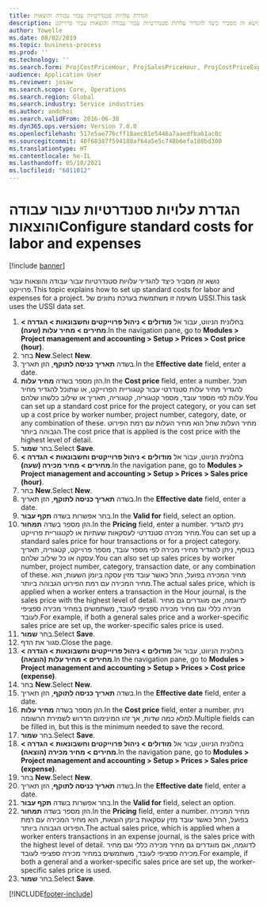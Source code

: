 ```yaml
---
title: הגדרת עלויות סטנדרטיות עבור עבודה והוצאות
description: נושא זה מסביר כיצד להגדיר עלויות סטנדרטיות עבור עבודה והוצאות עבור פרוייקט.
author: Yowelle
ms.date: 08/02/2019
ms.topic: business-process
ms.prod: ''
ms.technology: ''
ms.search.form: ProjCostPriceHour, ProjSalesPriceHour, ProjCostPriceExpense, ProjSalesPriceCost
audience: Application User
ms.reviewer: josaw
ms.search.scope: Core, Operations
ms.search.region: Global
ms.search.industry: Service industries
ms.author: andchoi
ms.search.validFrom: 2016-06-30
ms.dyn365.ops.version: Version 7.0.0
ms.openlocfilehash: 517e5ae776cff18aec81e5446a7aaedfba61ac0c
ms.sourcegitcommit: 40f68387f594180af64a5e5c748b6efa188bd300
ms.translationtype: HT
ms.contentlocale: he-IL
ms.lasthandoff: 05/10/2021
ms.locfileid: "6011012"
---
```

# <a name="configure-standard-costs-for-labor-and-expenses"></a><span data-ttu-id="a1045-103">הגדרת עלויות סטנדרטיות עבור עבודה והוצאות</span><span class="sxs-lookup"><span data-stu-id="a1045-103">Configure standard costs for labor and expenses</span></span>

[!include [banner](../../includes/banner.md)]

<span data-ttu-id="a1045-104">נושא זה מסביר כיצד להגדיר עלויות סטנדרטיות עבור עבודה והוצאות עבור פרוייקט.</span><span class="sxs-lookup"><span data-stu-id="a1045-104">This topic explains how to set up standard costs for labor and expenses for a project.</span></span> <span data-ttu-id="a1045-105">משימה זו משתמשת בערכת נתונים של USSI.</span><span class="sxs-lookup"><span data-stu-id="a1045-105">This task uses the USSI data set.</span></span>

1. <span data-ttu-id="a1045-106">בחלונית הניווט, עבור אל **מודולים > ניהול פרוייקטים וחשבונאות > הגדרה > מחירים > מחיר עלות (שעה)**.</span><span class="sxs-lookup"><span data-stu-id="a1045-106">In the navigation pane, go to **Modules > Project management and accounting > Setup > Prices > Cost price (hour)**.</span></span>
2. <span data-ttu-id="a1045-107">בחר **New**.</span><span class="sxs-lookup"><span data-stu-id="a1045-107">Select **New**.</span></span>
3. <span data-ttu-id="a1045-108">בשדה **תאריך כניסה לתוקף**, הזן תאריך.</span><span class="sxs-lookup"><span data-stu-id="a1045-108">In the **Effective date** field, enter a date.</span></span>
4. <span data-ttu-id="a1045-109">הזן מספר בשדה **מחיר עלות**.</span><span class="sxs-lookup"><span data-stu-id="a1045-109">In the **Cost price** field, enter a number.</span></span> <span data-ttu-id="a1045-110">תוכל להגדיר מחיר עלות סטנדרטי עבור קטגוריית הפרוייקט, או שתוכל להגדיר מחיר עלות לפי מספר עובד, מספר קטגוריה, קטגוריה, תאריך או שילוב כלשהו שלהם.</span><span class="sxs-lookup"><span data-stu-id="a1045-110">You can set up a standard cost price for the project category, or you can set up a cost price by worker number, project number, category, date, or any combination of these.</span></span> <span data-ttu-id="a1045-111">מחיר העלות שחל הוא מחיר העלות עם רמת הפירוט הגבוהה ביותר.</span><span class="sxs-lookup"><span data-stu-id="a1045-111">The cost price that is applied is the cost price with the highest level of detail.</span></span>  
5. <span data-ttu-id="a1045-112">בחר **שמור**.</span><span class="sxs-lookup"><span data-stu-id="a1045-112">Select **Save**.</span></span>
6. <span data-ttu-id="a1045-113">בחלונית הניווט, עבור אל **מודולים > ניהול פרוייקטים וחשבונאות > הגדרה > מחירים > מחיר מכירה (שעה)**.</span><span class="sxs-lookup"><span data-stu-id="a1045-113">In the navigation pane, go to **Modules > Project management and accounting > Setup > Prices > Sales price (hour)**.</span></span>
7. <span data-ttu-id="a1045-114">בחר **New**.</span><span class="sxs-lookup"><span data-stu-id="a1045-114">Select **New**.</span></span>
8. <span data-ttu-id="a1045-115">בשדה **תאריך כניסה לתוקף**, הזן תאריך.</span><span class="sxs-lookup"><span data-stu-id="a1045-115">In the **Effective date** field, enter a date.</span></span>
9. <span data-ttu-id="a1045-116">בחר אפשרות בשדה **תקף עבור**.</span><span class="sxs-lookup"><span data-stu-id="a1045-116">In the **Valid for** field, select an option.</span></span>
10. <span data-ttu-id="a1045-117">הזן מספר בשדה **תמחור**.</span><span class="sxs-lookup"><span data-stu-id="a1045-117">In the **Pricing** field, enter a number.</span></span> <span data-ttu-id="a1045-118">ניתן להגדיר מחיר מכירה סטנדרטי לעסקאות שעתיות או לקטגוריית פרוייקט.</span><span class="sxs-lookup"><span data-stu-id="a1045-118">You can set up a standard sales price for hour transactions or for a project category.</span></span> <span data-ttu-id="a1045-119">בנוסף, ניתן להגדיר מחירי מכירה לפי מספר עובד, מספר פרוייקט, קטגוריה, תאריך עסקה או כל שילוב שלהם.</span><span class="sxs-lookup"><span data-stu-id="a1045-119">You can also set up sales prices by worker number, project number, category, transaction date, or any combination of these.</span></span> <span data-ttu-id="a1045-120">מחיר המכירה בפועל, החל כאשר עובד מזין עסקה ביומן השעות, הוא מחיר המכירה עם רמת הפירוט הגבוהה ביותר.</span><span class="sxs-lookup"><span data-stu-id="a1045-120">The actual sales price, which is applied when a worker enters a transaction in the Hour journal, is the sales price with the highest level of detail.</span></span> <span data-ttu-id="a1045-121">לדוגמה, אם מוגדרים גם מחיר מכירה כללי וגם מחיר מכירה ספציפי לעובד, משתמשים במחיר מכירה ספציפי לעובד.</span><span class="sxs-lookup"><span data-stu-id="a1045-121">For example, if both a general sales price and a worker-specific sales price are set up, the worker-specific sales price is used.</span></span>  
11. <span data-ttu-id="a1045-122">בחר **שמור**.</span><span class="sxs-lookup"><span data-stu-id="a1045-122">Select **Save**.</span></span>
12. <span data-ttu-id="a1045-123">סגור את הדף.</span><span class="sxs-lookup"><span data-stu-id="a1045-123">Close the page.</span></span>
13. <span data-ttu-id="a1045-124">בחלונית הניווט, עבור אל **מודולים > ניהול פרוייקטים וחשבונאות > הגדרה > מחירים > מחיר עלות (הוצאה)**.</span><span class="sxs-lookup"><span data-stu-id="a1045-124">In the navigation pane, go to **Modules > Project management and accounting > Setup > Prices > Cost price (expense)**.</span></span>
14. <span data-ttu-id="a1045-125">בחר **New**.</span><span class="sxs-lookup"><span data-stu-id="a1045-125">Select **New**.</span></span>
15. <span data-ttu-id="a1045-126">בשדה **תאריך כניסה לתוקף**, הזן תאריך.</span><span class="sxs-lookup"><span data-stu-id="a1045-126">In the **Effective date** field, enter a date.</span></span>
16. <span data-ttu-id="a1045-127">הזן מספר בשדה **מחיר עלות**.</span><span class="sxs-lookup"><span data-stu-id="a1045-127">In the **Cost price** field, enter a number.</span></span> <span data-ttu-id="a1045-128">ניתן למלא כמה שדות, אך זהו המינימום הדרוש לשמירת הרשומה.</span><span class="sxs-lookup"><span data-stu-id="a1045-128">Multiple fields can be filled in, but this is the minimum needed to save the record.</span></span>  
17. <span data-ttu-id="a1045-129">בחר **שמור**.</span><span class="sxs-lookup"><span data-stu-id="a1045-129">Select **Save**.</span></span>
18. <span data-ttu-id="a1045-130">בחלונית הניווט, עבור אל **מודולים > ניהול פרוייקטים וחשבונאות > הגדרה > מחירים > מחיר מכירה (הוצאה)**.</span><span class="sxs-lookup"><span data-stu-id="a1045-130">In the navigation pane, go to **Modules > Project management and accounting > Setup > Prices > Sales price (expense)**.</span></span>
19. <span data-ttu-id="a1045-131">בחר **New**.</span><span class="sxs-lookup"><span data-stu-id="a1045-131">Select **New**.</span></span>
20. <span data-ttu-id="a1045-132">בשדה **תאריך כניסה לתוקף**, הזן תאריך.</span><span class="sxs-lookup"><span data-stu-id="a1045-132">In the **Effective date** field, enter a date.</span></span>
21. <span data-ttu-id="a1045-133">בחר אפשרות בשדה **תקף עבור**.</span><span class="sxs-lookup"><span data-stu-id="a1045-133">In the **Valid for** field, select an option.</span></span>
22. <span data-ttu-id="a1045-134">הזן מספר בשדה **תמחור**.</span><span class="sxs-lookup"><span data-stu-id="a1045-134">In the **Pricing** field, enter a number.</span></span> <span data-ttu-id="a1045-135">מחיר המכירה בפועל, החל כאשר עובד מזין עסקאות ביומן הוצאות, הוא מחיר המכירה עם רמת הפירוט הגבוהה ביותר.</span><span class="sxs-lookup"><span data-stu-id="a1045-135">The actual sales price, which is applied when a worker enters transactions in an expense journal, is the sales price with the highest level of detail.</span></span> <span data-ttu-id="a1045-136">לדוגמה, אם מוגדרים גם מחיר מכירה כללי וגם מחיר מכירה ספציפי לעובד, משתמשים במחיר מכירה ספציפי לעובד.</span><span class="sxs-lookup"><span data-stu-id="a1045-136">For example, if both a general and a worker-specific sales price are set up, the worker-specific sales price is used.</span></span>  
23. <span data-ttu-id="a1045-137">בחר **שמור**.</span><span class="sxs-lookup"><span data-stu-id="a1045-137">Select **Save**.</span></span>



[!INCLUDE[footer-include](../../includes/footer-banner.md)]